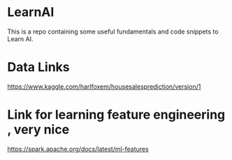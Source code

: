 # LearnAI
This is a repo containing some useful fundamentals and code snippets to Learn AI. 


# Data Links 
https://www.kaggle.com/harlfoxem/housesalesprediction/version/1 

# Link for learning feature engineering , very nice 
https://spark.apache.org/docs/latest/ml-features 

